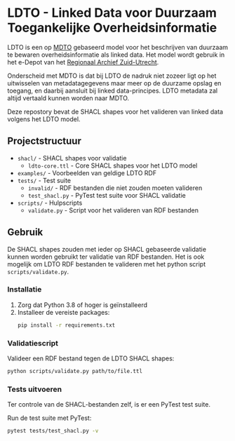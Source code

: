 # LDTO - Linked Data voor Duurzaam Toegankelijke Overheidsinformatie

LDTO is een op [MDTO](https://www.nationaalarchief.nl/archiveren/mdto) gebaseerd model voor het beschrijven van duurzaam te bewaren overheidsinformatie als linked data. Het model wordt gebruik in het e-Depot van het [Regionaal Archief Zuid-Utrecht](https://www.razu.nl/).

Onderscheid met MDTO is dat bij LDTO de nadruk niet zozeer ligt op het uitwisselen van metadatagegevens maar meer op de duurzame opslag en toegang, en daarbij aansluit bij linked data-principes. LDTO metadata zal altijd vertaald kunnen worden naar MDTO.

Deze repostory bevat de SHACL shapes voor het valideren van linked data volgens het LDTO model.

## Projectstructuur

- `shacl/` - SHACL shapes voor validatie
  - `ldto-core.ttl` - Core SHACL shapes voor het LDTO model
- `examples/` - Voorbeelden van geldige LDTO RDF
- `tests/` - Test suite
  - `invalid/` - RDF bestanden die niet zouden moeten valideren
  - `test_shacl.py` - PyTest test suite voor SHACL validatie
- `scripts/` - Hulpscripts
  - `validate.py` - Script voor het valideren van RDF bestanden

## Gebruik

De SHACL shapes zouden met ieder op SHACL gebaseerde validatie kunnen worden gebruikt ter validatie van RDF bestanden. Het is ook mogelijk om LDTO RDF bestanden te valideren met het python script `scripts/validate.py`.



### Installatie

1. Zorg dat Python 3.8 of hoger is geïnstalleerd
2. Installeer de vereiste packages:
   ```bash
   pip install -r requirements.txt
   ```


### Validatiescript

Valideer een RDF bestand tegen de LDTO SHACL shapes:

```bash
python scripts/validate.py path/to/file.ttl
```

### Tests uitvoeren

Ter controle van de SHACL-bestanden zelf, is er een PyTest test suite.

Run de test suite met PyTest:

```bash
pytest tests/test_shacl.py -v
```
